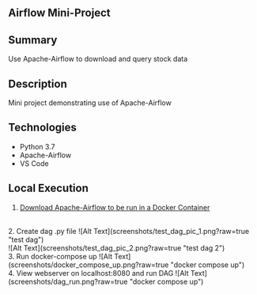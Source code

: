 ## Airflow Mini-Project

## Summary
Use Apache-Airflow to download and query stock data  

## Description
Mini project demonstrating use of Apache-Airflow

## Technologies
- Python 3.7
- Apache-Airflow
- VS Code

## Local Execution
1. [Download Apache-Airflow to be run in a Docker Container](https://towardsdatascience.com/run-airflow-docker-1b83a57616fb)
<br>
2. Create dag .py file
![Alt Text](screenshots/test_dag_pic_1.png?raw=true "test dag")
<br>
![Alt Text](screenshots/test_dag_pic_2.png?raw=true "test dag 2")
<br>
3. Run docker-compose up
![Alt Text](screenshots/docker_compose_up.png?raw=true "docker compose up")
<br>
4. View webserver on localhost:8080 and run DAG
![Alt Text](screenshots/dag_run.png?raw=true "docker compose up")

